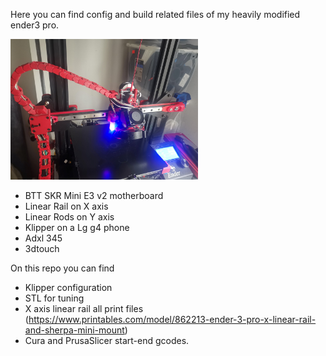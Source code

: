 Here you can find config and build related files of my heavily modified ender3 pro.

<img width="300px" src="./x%20axis%20linear%20rail/main.jpg" alt="image_name png" />

* BTT SKR Mini E3 v2 motherboard
* Linear Rail on X axis
* Linear Rods on Y axis 
* Klipper on a Lg g4 phone
* Adxl 345
* 3dtouch 

On this repo you can find
* Klipper configuration
* STL for tuning
* X axis linear rail all print files (https://www.printables.com/model/862213-ender-3-pro-x-linear-rail-and-sherpa-mini-mount)
* Cura and PrusaSlicer start-end gcodes. 
